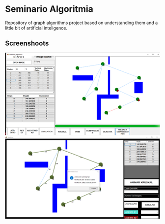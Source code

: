 # Seminario Algoritmia
Repository of graph algorithms project based on understanding them and a little bit of artificial inteligence.

## Screenshoots

![image](Screenshoots/Captura1.PNG)
![image](Screenshoots/Captura2.PNG)